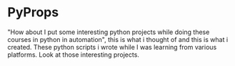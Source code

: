 # PyProps
"How about I put some interesting python projects while doing these courses in python in automation", this is what i thought of and this is what i created.
These python scripts i wrote while I was learning from various platforms. Look at those interesting projects.
